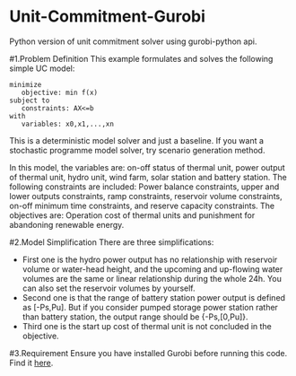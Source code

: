# Unit-Commitment-Gurobi
Python version of unit commitment solver using gurobi-python api.

#1.Problem Definition
This example formulates and solves the following simple UC model:

    minimize 
       objective: min f(x)      
    subject to
       constraints: AX<=b
    with
       variables: x0,x1,...,xn

This is a deterministic model solver and just a baseline.
If you want a stochastic programme model solver, try scenario generation method.

In this model, the variables are:
on-off status of thermal unit, power output of thermal unit, hydro unit, wind farm, solar station and battery station.
The following constraints are included:
Power balance constraints, upper and lower outputs constraints, ramp constraints, reservoir volume constraints,
on-off minimum time constraints, and reserve capacity constraints.
The objectives are:
Operation cost of thermal units and punishment for abandoning renewable energy.

#2.Model Simplification
There are three simplifications:  
* First one is the hydro power output has no relationship with reservoir volume or water-head height,
and the upcoming and up-flowing water volumes are the same or linear relationship during the whole 24h.
You can also set the reservoir volumes by yourself.  
* Second one is that the range of battery station power output is defined as [-Ps,Pu].
But if you consider pumped storage power station rather than battery station, the output range should be {-Ps,[0,Pu]}.
* Third one is the start up cost of thermal unit is not concluded in the objective.

#3.Requirement
Ensure you have installed Gurobi before running this code. Find it [here](https://www.gurobi.com/ "悬停显示").

